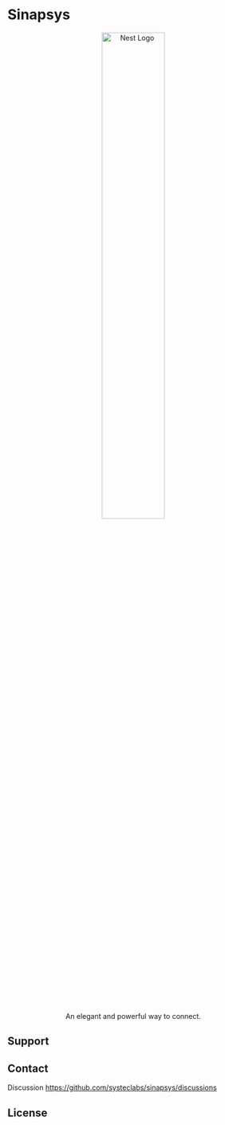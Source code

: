 # Sinapsys
<p align="center">
  <a href="http://labs.systec.dev/"
  target="blank"><img src="https://www.systec.dev/_next/static/images/logo_white-icon-bc862ed89f2afca0c05d1ecb77f30933.png" alt="Nest Logo" width="50%"/></a>
</p>

<p align="center">An elegant and powerful way to connect.</p>

## Support

## Contact
Discussion https://github.com/systeclabs/sinapsys/discussions

## License
